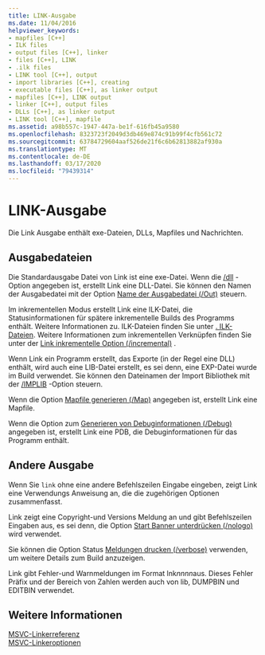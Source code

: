 ```yaml
---
title: LINK-Ausgabe
ms.date: 11/04/2016
helpviewer_keywords:
- mapfiles [C++]
- ILK files
- output files [C++], linker
- files [C++], LINK
- .ilk files
- LINK tool [C++], output
- import libraries [C++], creating
- executable files [C++], as linker output
- mapfiles [C++], LINK output
- linker [C++], output files
- DLLs [C++], as linker output
- LINK tool [C++], mapfile
ms.assetid: a98b557c-1947-447a-be1f-616fb45a9580
ms.openlocfilehash: 8323723f2049d3db469e874c91b99f4cfb561c72
ms.sourcegitcommit: 63784729604aaf526de21f6c6b62813882af930a
ms.translationtype: MT
ms.contentlocale: de-DE
ms.lasthandoff: 03/17/2020
ms.locfileid: "79439314"
---
```

# <a name="link-output"></a>LINK-Ausgabe

Die Link Ausgabe enthält exe-Dateien, DLLs, Mapfiles und Nachrichten.

##  <a name="_core_output_files"></a>Ausgabedateien

Die Standardausgabe Datei von Link ist eine exe-Datei. Wenn die [/dll](dll-build-a-dll.md) -Option angegeben ist, erstellt Link eine DLL-Datei. Sie können den Namen der Ausgabedatei mit der Option [Name der Ausgabedatei (/Out)](out-output-file-name.md) steuern.

Im inkrementellen Modus erstellt Link eine ILK-Datei, die Statusinformationen für spätere inkrementelle Builds des Programms enthält. Weitere Informationen zu. ILK-Dateien finden Sie unter [. ILK-Dateien](dot-ilk-files-as-linker-input.md). Weitere Informationen zum inkrementellen Verknüpfen finden Sie unter der [Link inkrementelle Option (/incremental)](incremental-link-incrementally.md) .

Wenn Link ein Programm erstellt, das Exporte (in der Regel eine DLL) enthält, wird auch eine LIB-Datei erstellt, es sei denn, eine EXP-Datei wurde im Build verwendet. Sie können den Dateinamen der Import Bibliothek mit der [/IMPLIB](implib-name-import-library.md) -Option steuern.

Wenn die Option [Mapfile generieren (/Map)](map-generate-mapfile.md) angegeben ist, erstellt Link eine Mapfile.

Wenn die Option zum [Generieren von Debuginformationen (/Debug)](debug-generate-debug-info.md) angegeben ist, erstellt Link eine PDB, die Debuginformationen für das Programm enthält.

##  <a name="_core_other_output"></a>Andere Ausgabe

Wenn Sie `link` ohne eine andere Befehlszeilen Eingabe eingeben, zeigt Link eine Verwendungs Anweisung an, die die zugehörigen Optionen zusammenfasst.

Link zeigt eine Copyright-und Versions Meldung an und gibt Befehlszeilen Eingaben aus, es sei denn, die Option [Start Banner unterdrücken (/nologo)](nologo-suppress-startup-banner-linker.md) wird verwendet.

Sie können die Option Status [Meldungen drucken (/verbose)](verbose-print-progress-messages.md) verwenden, um weitere Details zum Build anzuzeigen.

Link gibt Fehler-und Warnmeldungen im Format lnk*nnnn*aus. Dieses Fehler Präfix und der Bereich von Zahlen werden auch von lib, DUMPBIN und EDITBIN verwendet.

## <a name="see-also"></a>Weitere Informationen

[MSVC-Linkerreferenz](linking.md)<br/>
[MSVC-Linkeroptionen](linker-options.md)
